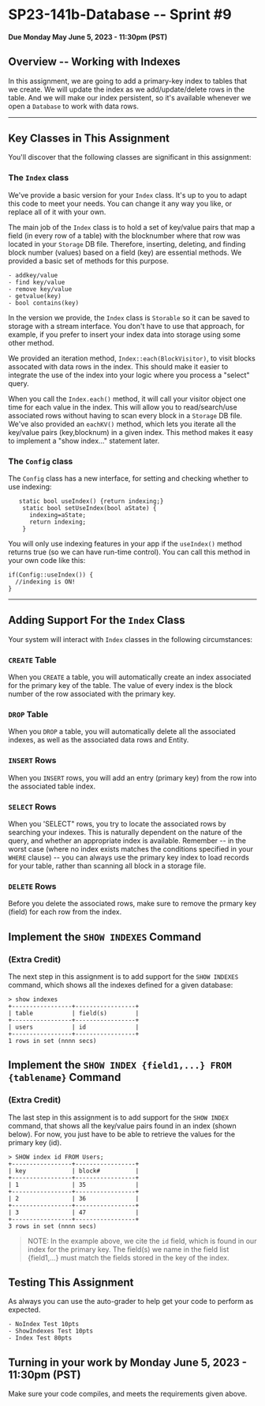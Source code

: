 # SP23-141b-Database -- Sprint #9
#### Due Monday May June 5, 2023 - 11:30pm (PST)

## Overview -- Working with Indexes

In this assignment, we are going to add a primary-key index to tables that we create.  We will update the index as we add/update/delete rows in the table. And we will make our index persistent, so it's available whenever we open a `Database` to work with data rows.

<hr>

## Key Classes in This Assignment 

You'll discover that the following classes are significant in this assignment:

### The `Index` class

We've provide a basic version for your `Index` class. It's up to you to adapt this code to meet your needs. You can change it any way you like, or replace all of it with your own.

The main job of the `Index` class is to hold a set of key/value pairs that map a field (in every row of a table) with the blocknumber where that row was located in your `Storage` DB file. Therefore, inserting, deleting, and finding block number (values) based on a field (key) are essential methods.  We provided a basic set of methods for this purpose. 

```
- addkey/value
- find key/value
- remove key/value
- getvalue(key)
- bool contains(key)
```

In the version we provide, the `Index` class is `Storable` so it can be saved to storage with a stream interface. You don't have to use that approach, for example, if you prefer to insert your index data into storage using some other method.

We provided an iteration method, `Index::each(BlockVisitor)`, to visit blocks assocated with data rows in the index. This should make it easier to integrate the use of the index into your logic where you process a "select" query. 

When you call the `Index.each()` method, it will call your visitor object one time for each value in the index. This will allow you to read/search/use associated rows without having to scan every block in a `Storage` DB file.  We've also provided an `eachKV()` method, which lets you iterate all the key/value pairs (key,blocknum) in a given index. This method makes it easy to implement a "show index..." statement later.

### The `Config` class

The `Config` class has a new interface, for setting and checking whether to use indexing:

```
   static bool useIndex() {return indexing;}
    static bool setUseIndex(bool aState) {
      indexing=aState;
      return indexing;
    }
```

You will only use indexing features in your app if the `useIndex()` method returns true (so we can have run-time control).  You can call this method in your own code like this:

```
if(Config::useIndex()) {
  //indexing is ON!
}
```

<hr>

## Adding Support For the `Index` Class

Your system will interact with `Index` classes in the following circumstances:

### `CREATE` Table

When you `CREATE` a table, you will automatically create an index associated for the primary key of the table. The value of every index is the block number of the row associated with the primary key.

### `DROP` Table

When you `DROP` a table, you will automatically delete all the associated indexes, as well as the associated data rows and Entity.

### `INSERT` Rows

When you `INSERT` rows, you will add an entry (primary key) from the row into the associated table index.

### `SELECT` Rows

When you 'SELECT" rows, you try to locate the associated rows by searching your indexes. This is naturally dependent on the nature of the query, and whether an appropriate index is available.  Remember -- in the worst case (where no index exists matches the conditions specified in your `WHERE` clause) -- you can always use the primary key index to load records for your table, rather than scanning all block in a storage file.

### `DELETE` Rows

Before you delete the associated rows, make sure to remove the prmary key (field) for each row from the index.

## Implement the `SHOW INDEXES` Command 
### (Extra Credit)

The next step in this assignment is to add support for the `SHOW INDEXES` command, which shows all the indexes defined for a given database:

```
> show indexes
+-----------------+-----------------+
| table           | field(s)        | 
+-----------------+-----------------+
| users           | id              |  
+-----------------+-----------------+
1 rows in set (nnnn secs)
```

## Implement the `SHOW INDEX {field1,...} FROM {tablename}` Command 
### (Extra Credit)

The last step in this assignment is to add support for the `SHOW INDEX` command, that shows all the key/value pairs found in an index (shown below). For now, you just have to be able to retrieve the values for the primary key (id). 

```
> SHOW index id FROM Users; 
+-----------------+-----------------+
| key             | block#          | 
+-----------------+-----------------+
| 1               | 35              |  
+-----------------+-----------------+
| 2               | 36              |  
+-----------------+-----------------+
| 3               | 47              |  
+-----------------+-----------------+
3 rows in set (nnnn secs)
```

> NOTE:  In the example above, we cite the `id` field, which is found in our index for the primary key. The field(s) we name in the field list {field1,...} must match the fields stored in the key of the index. 

## Testing This Assignment

As always you can use the auto-grader to help get your code to perform as expected.

```
- NoIndex Test 10pts
- ShowIndexes Test 10pts
- Index Test 80pts
```

## Turning in your work by Monday June 5, 2023 - 11:30pm (PST)

Make sure your code compiles, and meets the requirements given above. 
